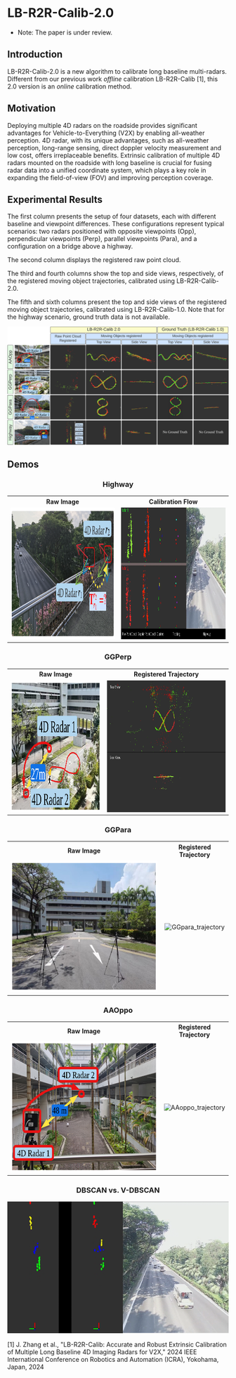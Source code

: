 # LB-R2R-Calib-2.0
* Note: The paper is under review.

## Introduction

LB-R2R-Calib-2.0 is a new algorithm to calibrate long baseline multi-radars. Different from our previous work *offline* calibration LB-R2R-Calib [1], this 2.0 version is an *online* calibration method. 

## Motivation
Deploying multiple 4D radars on the roadside provides significant advantages for Vehicle-to-Everything (V2X) by enabling all-weather perception. 4D radar, with its unique advantages, such as all-weather perception, long-range sensing, direct doppler velocity measurement and low cost, offers irreplaceable benefits. Extrinsic calibration of multiple 4D radars mounted on the roadside with long baseline is crucial for fusing radar data into a unified coordinate system, which plays a key role in expanding the field-of-view (FOV) and improving perception coverage.

## Experimental Results

The first column presents the setup of four datasets, each with different baseline and viewpoint differences. These configurations represent typical scenarios: two radars positioned with opposite viewpoints (Opp), perpendicular viewpoints (Perp), parallel viewpoints (Para), and a configuration on a bridge above a highway. 

The second column displays the registered raw point cloud. 

The third and fourth columns show the top and side views, respectively, of the registered moving object trajectories, calibrated using LB-R2R-Calib-2.0. 

The fifth and sixth columns present the top and side views of the registered moving object trajectories, calibrated using LB-R2R-Calib-1.0. Note that for the highway scenario, ground truth data is not available.
<div align="center">
<img src= "./fig/experiment_result.png" alt="experiment_result" width="1000">
</div>

## Demos

<div align="center">

### Highway

<table>
  <tr>
    <th style="text-align:center;">Raw Image</th>
    <th style="text-align:center;">Calibration Flow</th>
  </tr>
  <tr>
    <td style="text-align:center;"><img src="./fig/busyhighway.png" alt="highway_img" height="300"></td>
    <td style="text-align:center;"><img src="./fig/highway_flow.gif" alt="highway_flow" height="300"></td>
  </tr>
</table>

</div>
<div align="center">

### GGPerp

<table>
  <tr>
    <th style="text-align:center;">Raw Image</th>
    <!-- <th style="text-align:center;">Calibration Process</th> -->
    <th style="text-align:center;">Registered Trajectory</th>
  </tr>
  <tr>
    <td style="text-align:center;"><img src="./fig/GGPerp_carparkPerp.png" alt="GGperp_raw_img" height="300"></td>
    <!-- <td style="text-align:center;"><img src="./fig/GGPerp_calibration.gif" alt="GGperp_process" height="300"></td> -->
    <td style="text-align:center;"><img src="./fig/GGPerp_trajectory.gif" alt="GGperp_trajectory" height="300"></td>
  </tr>
</table>

</div>

<div align="center">

### GGPara

<table>
  <tr>
    <th style="text-align:center;">Raw Image</th>
    <th style="text-align:center;">Registered Trajectory</th>
  </tr>
  <tr>
    <td style="text-align:center;"><img src="./fig/GGPara_carparkPara.png" alt="GGperp_raw_img" height="300"></td>
    <td style="text-align:center;"><img src="./fig/GGPara_trajectory.gif" alt="GGpara_trajectory" height="300"></td>
  </tr>
</table>
</div>

<div align="center">

### AAOppo



<table>
  <tr>
    <th style="text-align:center;">Raw Image</th>
    <th style="text-align:center;">Registered Trajectory</th>
  </tr>
  <tr>
    <td style="text-align:center;"><img src="./fig/AAOppo_B5Oppo.png" alt="GGperp_raw_img" height="300"></td>
    <td style="text-align:center;"><img src="./fig/AAOppo_trajectory.gif" alt="AAoppo_trajectory" height="300"></td>
  </tr>
</table>
</div>

<div align="center">



### DBSCAN vs. V-DBSCAN

<img src="./fig/highway_DBSCAN_VDBSCAN_nolines.gif" alt="V-DBSCAN" height="300"> 
</div>



[1] J. Zhang et al., "LB-R2R-Calib: Accurate and Robust Extrinsic Calibration of Multiple Long Baseline 4D Imaging Radars for V2X," 2024 IEEE International Conference on Robotics and Automation (ICRA), Yokohama, Japan, 2024
